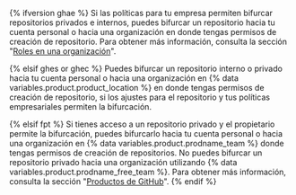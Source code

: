 {% ifversion ghae %}
Si las políticas para tu empresa permiten bifurcar repositorios privados e internos, puedes bifurcar un repositorio hacia tu cuenta personal o hacia una organización en donde tengas permisos de creación de repositorio. Para obtener más información, consulta la sección "[Roles en una organización](/organizations/managing-peoples-access-to-your-organization-with-roles/roles-in-an-organization)".

{% elsif ghes or ghec %}
Puedes bifurcar un repositorio interno o privado hacia tu cuenta personal o hacia una organización en
{% data variables.product.product_location %} en donde tengas permisos de creación de repositorio, si los ajustes para el repositorio y tus políticas empresariales permiten la bifurcación.

{% elsif fpt %}
Si tienes acceso a un repositorio privado y el propietario permite la bifurcación, puedes bifurcarlo hacia tu cuenta personal o hacia una organización en
{% data variables.product.prodname_team %} donde tengas permisos de creación de repositorios. No puedes bifurcar un repositorio privado hacia una organización utilizando {% data variables.product.prodname_free_team %}. Para obtener más información, consulta la sección "[Productos de GitHub](/articles/githubs-products)".
{% endif %}
